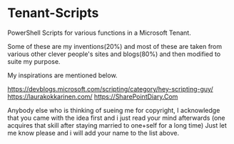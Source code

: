 # Tenant-Scripts
PowerShell Scripts for various functions in a Microsoft Tenant.

Some of these are my inventions(20%) and most of these are taken 
from various other clever people's sites and blogs(80%) and then 
modified to suite my purpose.

My inspirations are mentioned below.

https://devblogs.microsoft.com/scripting/category/hey-scripting-guy/  
https://laurakokkarinen.com/
https://SharePointDiary.Com

Anybody else who is thinking of sueing me for copyright, 
I acknowledge that you came with the idea first and i just read your mind afterwards (one acquires that skill after staying married to one+self for a long time)
Just let me know please and i will add your name to the list above.
